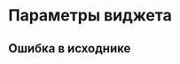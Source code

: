 # Параметры виджета
## Ошибка в исходнике
[//]: # ()
[//]: # (Чтобы получить доступ к настройкам любого виджета, необходимо выделить его контейнер. На нем появится прямоугольное выделение с маркерами трансформации, которые позволяют перемещать и изменять размеры контейнера в рамках рабочей области текущей страницы. Настройки выделенного виджета появятся в меню, которое вызывается с помощью соответствующей кнопки:)

[//]: # ()
[//]: # (<figure id="bkmrk-%3D%3D">[![Снимок экрана 2025-06-02 в 22.16.44.png]&#40;https://book.winsolutions.ru/uploads/images/gallery/2025-06/scaled-1680-/snimok-ekrana-2025-06-02-v-22-16-44.png&#41;]&#40;https://book.winsolutions.ru/uploads/images/gallery/2025-06/snimok-ekrana-2025-06-02-v-22-16-44.png&#41;)

[//]: # ()
[//]: # (В этом разделе мы рассмотрим общие принципы построения визуализаций. В разделе [библиотека виджетов]&#40;https://book.winsolutions.ru/books/rukovodstvo-polzovatelia/chapter/biblioteka-vidzetov-sNu&#41; будут рассмотрены индивидуальные настройки для каждой.)

[//]: # ()
[//]: # (### **Вкладка «Данные»**)

[//]: # ()
[//]: # (</figure>Эта вкладка содержит секции с верхнеуровневыми параметрами визуализации)

[//]: # ()
[//]: # ([![Снимок экрана 2025-06-05 в 16.12.28.png]&#40;https://book.winsolutions.ru/uploads/images/gallery/2025-06/scaled-1680-/snimok-ekrana-2025-06-05-v-16-12-28.png&#41;]&#40;https://book.winsolutions.ru/uploads/images/gallery/2025-06/snimok-ekrana-2025-06-05-v-16-12-28.png&#41;)

[//]: # ()
[//]: # (#### **Реальные данные**)

[//]: # ()
[//]: # (Скрыть/показать данные из модели. Пока отключена глобальная настройка, управляющая показом данных каждый виджет может быть настроен в отдельности. По умолчанию отключено. Подробнее о [виртуальных данных]&#40;https://book.winsolutions.ru/books/rukovodstvo-polzovatelia/page/virtualnye-dannye&#41;)

[//]: # ()
[//]: # ([![Снимок экрана 2025-06-05 в 16.13.04.png]&#40;https://book.winsolutions.ru/uploads/images/gallery/2025-06/scaled-1680-/snimok-ekrana-2025-06-05-v-16-13-04.png&#41;]&#40;https://book.winsolutions.ru/uploads/images/gallery/2025-06/snimok-ekrana-2025-06-05-v-16-13-04.png&#41;)

[//]: # ()
[//]: # (#### **Модель данных**)

[//]: # ()
[//]: # (Позволяет выбрать одну из моделей данных, ранее созданных в [конструкторе моделей данных]&#40;https://book.winsolutions.ru/books/rukovodstvo-polzovatelia/page/model-dannyx&#41;. Данные из этой модели будут использоваться для данного виджета &#40;построение графика, заполнение полей таблицы, получение значений для фильтрации и т.д.&#41;. Все виджеты использующие одну модель будут связаны через нее, то есть будут фильтровать эту модель и реагировать на ее фильтрацию. Такой подход будет полезен, если требуется отделить или изолировать какие-то данные используя общее хранилище.)

[//]: # ()
[//]: # (#### **Разрезы**)

[//]: # ()
[//]: # (Измерения визуализации. **Поля для** разрезов выбираются из импортированных данных. Название для разреза можно ввести пользовательское, либо включить показ из источника.)

[//]: # ()
[//]: # ([![Снимок экрана 2025-06-05 в 16.14.01.png]&#40;https://book.winsolutions.ru/uploads/images/gallery/2025-06/scaled-1680-/H1Msnimok-ekrana-2025-06-05-v-16-14-01.png&#41;]&#40;https://book.winsolutions.ru/uploads/images/gallery/2025-06/H1Msnimok-ekrana-2025-06-05-v-16-14-01.png&#41;)

[//]: # ()
[//]: # (В режиме[ **виртуальных данных** ]&#40;https://book.winsolutions.ru/books/rukovodstvo-polzovatelia/page/virtualnye-dannye&#41;для имитации разреза используется текстовое поле с вводом значений через запятую с пробелом)

[//]: # ()
[//]: # (**Добавление нового разреза** через кнопку «Добавить разрез». Если создается больше одного разреза, то для каждого создается своя визуализация и в виджете появляются **вкладки** с названиями разрезов, через которые можно получить доступ к этим визуализациям. Ниже пример визуализации с несколькими разрезами.)

[//]: # ()
[//]: # (<figure id="bkmrk-%D0%9F%D1%80%D0%B8%D0%BC%D0%B5%D1%80-%D0%B2%D0%B8%D0%B7%D1%83%D0%B0%D0%BB%D0%B8%D0%B7%D0%B0%D1%86%D0%B8%D0%B8-">[![image.png]&#40;https://book.winsolutions.ru/uploads/images/gallery/2023-04/scaled-1680-/Jvnimage.png&#41;]&#40;https://book.winsolutions.ru/uploads/images/gallery/2023-04/Jvnimage.png&#41;)

[//]: # ()
[//]: # (</figure>#### **Дополнительное меню настроек разреза**)

[//]: # ()
[//]: # (Для того чтобы разрезы можно было настроить индивидуально, для каждого предусмотрено меню персональных настроек, которое вызывается с помощью кнопки. Стандартными секциями для этой подпанели всегда будут:)

[//]: # ()
[//]: # (- Возможность **показа пустых** значений)

[//]: # (- Подставить в визуализацию **название из источника**, а не пользовательское)

[//]: # (- **Сгруппировать** метки на оси разреза по определенному формату и типу даты &#40;только для типа данных «дата»&#41;)

[//]: # ()
[//]: # ()
[//]: # ()
[//]: # ([![Снимок экрана 2025-06-05 в 16.16.07.png]&#40;https://book.winsolutions.ru/uploads/images/gallery/2025-06/scaled-1680-/3TEsnimok-ekrana-2025-06-05-v-16-16-07.png&#41;]&#40;https://book.winsolutions.ru/uploads/images/gallery/2025-06/3TEsnimok-ekrana-2025-06-05-v-16-16-07.png&#41;)

[//]: # ()
[//]: # (#### **Показатели**)

[//]: # ()
[//]: # (Как и для разрезов в показателях **поля таблиц** выбираются из импортированных данных. Но в случае с показателями необходимо обязательно указать **агрегацию**:)

[//]: # ()
[//]: # (- Типовые: сумма/количество/среднее/мин/макс)

[//]: # (- По выражению: необходимо написать собственную функцию агрегации в виде SQL-запроса)

[//]: # ()
[//]: # (**Виртуальные данные** для всех показателей генерируются автоматически.)

[//]: # ()
[//]: # (**Пользовательское название** для показателя указывается также как и для разреза в специальном поле ввода в ячейке показателя.)

[//]: # ()
[//]: # (**Цвет или цвета** для показателя можно выбрать по клику на фигуру круга рядом с полем ввода названия.)

[//]: # ()
[//]: # (**Добавление нового показателя** через кнопку «добавить показатель»)

[//]: # ()
[//]: # ()
[//]: # (#### **Редактор SQL-запроса**)

[//]: # ()
[//]: # (Открыть редактор можно нажав на кнопку "SQL" в настройках виджета.)

[//]: # ()
[//]: # ([![image.png]&#40;https://book.winsolutions.ru/uploads/images/gallery/2024-02/scaled-1680-/v04image.png&#41;]&#40;https://book.winsolutions.ru/uploads/images/gallery/2024-02/v04image.png&#41;)

[//]: # ()
[//]: # (Интерфейс редактора состоит из полей: Разрезы, Показатели, Группировки и фильтры, а также карта модели выбранной в виджете.)

[//]: # ()
[//]: # (<figure id="bkmrk-%D0%9E%D1%82%D0%BA%D1%80%D1%8B%D1%82%D1%8C-%D1%80%D0%B5%D0%B4%D0%B0%D0%BA%D1%82%D0%BE%D1%80-%D0%BC%D0%BE%D0%B6">[![image.png]&#40;https://book.winsolutions.ru/uploads/images/gallery/2024-02/scaled-1680-/9Sjimage.png&#41;]&#40;https://book.winsolutions.ru/uploads/images/gallery/2024-02/9Sjimage.png&#41;)

[//]: # ()
[//]: # (![]&#40;https://book.winsolutions.ru/.gitbook/assets/project_viz_SQL-setion.png&#41;Редактор SQL позволяет вам вручную редактировать запрос данных для каждого виджета. Скрипт редактора кода связан с выбором данных в интерфейсе. Когда пользователь выбирает поле для разреза и показателя в панели настроек, система генерирует SQL-запрос. И этот запрос затем можно изменить в редакторе. Например прописать другое поле для разреза и при сохранении изменений это поле изменится в интерфейсе. Кроме простого выбора поля в редакторе можно писать сложные выражения.)

[//]: # ()
[//]: # (Поля "Разрезы" и "Показатели" соответствуют секции SELECT SQL-скрипта и разделены для корректной работы визуализаций.)

[//]: # ()
[//]: # (Поле "Группировки и фильтры" соответствует секциям WHERE и GROUP BY, в нем можно прописать *локальные* параметры фильтрации, группировки, лимитов, действующие только на данный виджет. Все *внешние* фильтры будут применяться поверх локальных.)

[//]: # ()
[//]: # (Карта модели позволяет отметить необходимы поля и по клику на кнопку «Добавить в текст» добавит все выбранное через запятую)

[//]: # ()
[//]: # (</figure>)

[//]: # (#### **Цвет**)

[//]: # ()
[//]: # (<figure id="bkmrk-%D0%98%D0%BC%D0%B5%D0%B5%D1%82-%D0%BD%D0%B5%D1%81%D0%BA%D0%BE%D0%BB%D1%8C%D0%BA%D0%BE-%D1%80%D0%B5%D0%B6%D0%B8">Имеет несколько режимов:)

[//]: # ()
[//]: # ([![Снимок экрана 2025-06-05 в 16.44.13.png]&#40;https://book.winsolutions.ru/uploads/images/gallery/2025-06/scaled-1680-/snimok-ekrana-2025-06-05-v-16-44-13.png&#41;]&#40;https://book.winsolutions.ru/uploads/images/gallery/2025-06/snimok-ekrana-2025-06-05-v-16-44-13.png&#41;)

[//]: # ()
[//]: # (  )
[//]: # (- **Вручную.** Позволяет выбрать цвет для каждого показателя вручную по клику рядом с элементом. В зависимости от виджета это может быть разрез или показатель  )

[//]: # (      )
[//]: # (    [![Снимок экрана 2025-06-05 в 16.45.38.png]&#40;https://book.winsolutions.ru/uploads/images/gallery/2025-06/scaled-1680-/snimok-ekrana-2025-06-05-v-16-45-38.png&#41;]&#40;https://book.winsolutions.ru/uploads/images/gallery/2025-06/snimok-ekrana-2025-06-05-v-16-45-38.png&#41;)

[//]: # (- **По правилу.**<figure id="bkmrk--7">  )

[//]: # (    </figure>)

[//]: # (- **SQL.** Позволяет написать SQL-выражение для расчета и выбирает номер цвета соответствующий результату из палитры. Например,   )

[//]: # (    ```postgresql)

[//]: # (    case )

[//]: # (    when Car.BRAND = 'Toyota' then '1')

[//]: # (    when Car.BRAND = 'Mitsubishi' then '2')

[//]: # (    else '3')

[//]: # (    end)

[//]: # (    ```)

[//]: # (    )
[//]: # (    где цифры в одинарных кавычках это выбранные образцы цвета  )

[//]: # (      )
[//]: # (    [![image.png]&#40;https://book.winsolutions.ru/uploads/images/gallery/2023-08/scaled-1680-/W0fimage.png&#41;]&#40;https://book.winsolutions.ru/uploads/images/gallery/2023-08/W0fimage.png&#41;)

[//]: # ()
[//]: # (</figure><figure id="bkmrk--8"></figure>#### **Лимит значений**)

[//]: # ()
[//]: # (Возможность активировать режим при котором можно ограничить значения для отображения на графике.)

[//]: # ()
[//]: # (<figure id="bkmrk--9">[![Снимок экрана 2025-06-05 в 16.52.30.png]&#40;https://book.winsolutions.ru/uploads/images/gallery/2025-06/scaled-1680-/snimok-ekrana-2025-06-05-v-16-52-30.png&#41;]&#40;https://book.winsolutions.ru/uploads/images/gallery/2025-06/snimok-ekrana-2025-06-05-v-16-52-30.png&#41;)

[//]: # ()
[//]: # (  )
[//]: # (<figcaption></figcaption></figure>)

[//]: # (## **Вкладка «Вид»**)

[//]: # ()
[//]: # (На этой вкладке представлены настройки оформления. В данном разделе будут рассмотрены секции, общие для всех виджетов приложения, а более специфические для каждого виджета будут рассмотрены в разделе [библиотека виджетов]&#40;https://book.winsolutions.ru/biblioteka-vidzhetov/&#41;.)

[//]: # ()
[//]: # ([![Снимок экрана 2025-06-05 в 16.54.27.png]&#40;https://book.winsolutions.ru/uploads/images/gallery/2025-06/scaled-1680-/snimok-ekrana-2025-06-05-v-16-54-27.png&#41;]&#40;https://book.winsolutions.ru/uploads/images/gallery/2025-06/snimok-ekrana-2025-06-05-v-16-54-27.png&#41;)

[//]: # ()
[//]: # (#### **Параметры контейнера**)

[//]: # ()
[//]: # (#### **Стиль контейнера** )

[//]: # ()
[//]: # (####  )

[//]: # ()
[//]: # (#### **Заголовоки**)

[//]: # ()
[//]: # (Позволяет задать основной и дополнительный заголовок для визуализации, а также скрыть или показать его на виджете)

[//]: # ()
[//]: # ()
[//]: # (#### **Навигация по разрезам** )

[//]: # ()
[//]: # (#### **Легенда** )

[//]: # ()
[//]: # (**вкл/выкл:** Управляет видимостью легенды визуализации.   )

[//]: # (**авто/вручную &#40;отступ, пикселей:\_\_&#41;:** Управляет размером отступа легенды от границ виджета)

[//]: # ()
[//]: # (**Расположение: &#40;внизу/сверху/слева/справа&#41;:** Расположение легенды относительно сторон контейнера)

[//]: # ()
[//]: # (**Позиционирование &#40;вверху, в центре, внизу; слева, в центре, справа&#41;:** позиционирование внутри каждой из них.   )

[//]: # (Ширина контейнера легенды в пикселях, когда выбрано расположение «слева» либо «справа».)

[//]: # ()
[//]: # ([![Снимок экрана 2025-06-05 в 17.21.56.png]&#40;https://book.winsolutions.ru/uploads/images/gallery/2025-06/scaled-1680-/snimok-ekrana-2025-06-05-v-17-21-56.png&#41;]&#40;https://book.winsolutions.ru/uploads/images/gallery/2025-06/snimok-ekrana-2025-06-05-v-17-21-56.png&#41;)

[//]: # ()
[//]: # (#### **Оформление** )

[//]: # ()
[//]: # (####  )

[//]: # ()
[//]: # (#### **Инфо**)

[//]: # ()
[//]: # (####   )

[//]: # (**Подсказка**)

[//]: # ()
[//]: # (Управляет отображением подсказки на графиках при наведении на показатели.)

[//]: # ()
[//]: # (<figure id="bkmrk-%D0%9B%D0%B5%D0%B3%D0%B5%D0%BD%D0%B4%D0%B0-%D0%A3%D0%BF%D1%80%D0%B0%D0%B2%D0%BB%D1%8F%D0%B5%D1%82-%D0%B2%D0%B8"></figure><figure id="bkmrk-%D0%92%D0%BA%D0%BB%D0%B0%D0%B4%D0%BA%D0%B0-%C2%AB%D0%A1%D0%BE%D0%B1%D1%8B%D1%82%D0%B8%D1%8F%C2%BB-%C2%A0-">## **Вкладка «События»**)

[//]: # ()
[//]: # (<figcaption></figcaption></figure><figure id="bkmrk--14">![]&#40;https://book.winsolutions.ru/.gitbook/assets/project_viz_slyle_zoom.png&#41;<figcaption></figcaption></figure>)